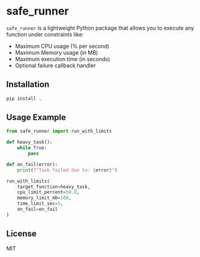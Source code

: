 # safe_runner

`safe_runner` is a lightweight Python package that allows you to execute any function under constraints like:

- Maximum CPU usage (% per second)
- Maximum Memory usage (in MB)
- Maximum execution time (in seconds)
- Optional failure callback handler

## Installation
```bash
pip install .
```

## Usage Example
```python
from safe_runner import run_with_limits

def heavy_task():
    while True:
        pass

def on_fail(error):
    print(f"Task failed due to: {error}")

run_with_limits(
    target_function=heavy_task,
    cpu_limit_percent=50.0,
    memory_limit_mb=100,
    time_limit_sec=5,
    on_fail=on_fail
)
```

## License
MIT